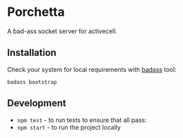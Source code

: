 # Porchetta

A bad-ass socket server for activecell.

## Installation

Check your system for local requirements with [badass]() tool:

    badass bootstrap

## Development

  * `npm test` - to run tests to ensure that all pass:
  * `npm start` - to run the project locally
